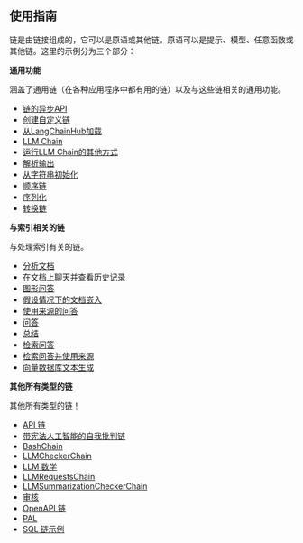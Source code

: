 ## 使用指南

链是由链接组成的，它可以是原语或其他链。原语可以是提示、模型、任意函数或其他链。这里的示例分为三个部分：

**通用功能**

涵盖了通用链（在各种应用程序中都有用的链）以及与这些链相关的通用功能。

* [链的异步API](generic/async_chain)
* [创建自定义链](generic/custom_chain)
* [从LangChainHub加载](generic/from_hub)
* [LLM Chain](generic/llm_chain)
* [运行LLM Chain的其他方式](generic/llm_chain#additional-ways-of-running-llm-chain)
* [解析输出](generic/llm_chain#parsing-the-outputs)
* [从字符串初始化](generic/llm_chain#initialize-from-string)
* [顺序链](generic/sequential_chains)
* [序列化](generic/serialization)
* [转换链](generic/transformation)

**与索引相关的链**

与处理索引有关的链。

* [分析文档](index_examples/analyze_document)
* [在文档上聊天并查看历史记录](index_examples/chat_vector_db)
* [图形问答](index_examples/graph_qa)
* [假设情况下的文档嵌入](index_examples/hyde)
* [使用来源的问答](index_examples/qa_with_sources)
* [问答](index_examples/question_answering)
* [总结](index_examples/summarize)
* [检索问答](index_examples/vector_db_qa)
* [检索问答并使用来源](index_examples/vector_db_qa_with_sources)
* [向量数据库文本生成](index_examples/vector_db_text_generation)

**其他所有类型的链**

其他所有类型的链！

* [API 链](examples/api)
* [带宪法人工智能的自我批判链](examples/constitutional_chain)
* [BashChain](examples/llm_bash)
* [LLMCheckerChain](examples/llm_checker)
* [LLM 数学](examples/llm_math)
* [LLMRequestsChain](examples/llm_requests)
* [LLMSummarizationCheckerChain](examples/llm_summarization_checker)
* [审核](examples/moderation)
* [OpenAPI 链](examples/openapi)
* [PAL](examples/pal)
* [SQL 链示例](examples/sqlite)






